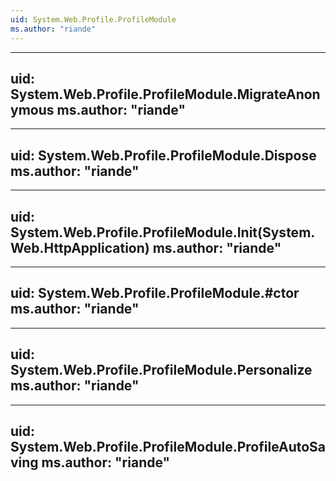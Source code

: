 ```yaml
---
uid: System.Web.Profile.ProfileModule
ms.author: "riande"
---
```


---
uid: System.Web.Profile.ProfileModule.MigrateAnonymous
ms.author: "riande"
---

---
uid: System.Web.Profile.ProfileModule.Dispose
ms.author: "riande"
---

---
uid: System.Web.Profile.ProfileModule.Init(System.Web.HttpApplication)
ms.author: "riande"
---

---
uid: System.Web.Profile.ProfileModule.#ctor
ms.author: "riande"
---

---
uid: System.Web.Profile.ProfileModule.Personalize
ms.author: "riande"
---

---
uid: System.Web.Profile.ProfileModule.ProfileAutoSaving
ms.author: "riande"
---
